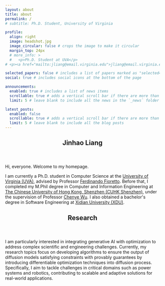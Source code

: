 ```yaml
---
layout: about
title: about
permalink: /
# subtitle: Ph.D. Student, University of Virginia

profile:
  align: right
  image: headshot.jpg
  image_circular: false # crops the image to make it circular
  margin_top: 24px
  # more_info: >
  #   <p>Ph.D. Student at UVA</p>
# <p><a href="mailto:jliang@email.virginia.edu">jliang@email.virginia.edu</a></p>

selected_papers: false # includes a list of papers marked as "selected={true}"
social: true # includes social icons at the bottom of the page

announcements:
  enabled: true # includes a list of news items
  scrollable: true # adds a vertical scroll bar if there are more than 3 news items
  limit: 5 # leave blank to include all the news in the `_news` folder

latest_posts:
  enabled: false
  scrollable: true # adds a vertical scroll bar if there are more than 3 new posts items
  limit: 5 # leave blank to include all the blog posts
---
```


<header><h2><span class="font-weight-bold">Jinhao</span> Liang</h2></header>

Hi, everyone. Welcome to my homepage.

I am currently a Ph.D. student in Computer Science at the <a href="https://www.virginia.edu/">University of Virginia (UVA)</a>, advised by Professor <a href="https://nandofioretto.github.io/">Ferdinando Fioretto</a>. Before that, I completed my M.Phil degree in Computer and Information Engineering at <a href="https://www.cuhk.edu.cn/en">The Chinese University of Hong Kong, Shenzhen (CUHK Shenzhen)</a>, under the supervision of Professor <a href="https://www.wuchenye.cn">Chenye Wu</a>. I also obtained a bachelor's degree in Software Engineering at <a href="https://en.xidian.edu.cn/">Xidian University (XDU)</a>.

<header><h2>Research</h2></header>

I am particularly interested in integrating generative AI with optimization to address complex scientific and engineering challenges. Currently, my research topics focus on developing algorithms to ensure the output of diffusion models satisfying constraints with provably guarantees by introducing differentiable optimization techniques into diffusion process. Specifically, I aim to tackle challenges in critical domains such as power systems and robotics, contributing to scalable and adaptive solutions for real-world applications.
